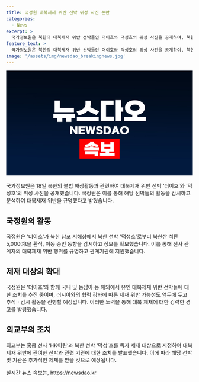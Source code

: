 ```yaml
---
title: 국정원 대북제재 위반 선박 위성 사진 논란
categories:
  - News
excerpt: >
  국가정보원은 북한의 대북제재 위반 선박들인 더이호와 덕성호의 위성 사진을 공개하여, 북한의 불법 해상활동을 폭로했다. 더이호가 북한 선박 덕성호로부터 북한산 석탄을 환적하고 이동 중인 것을 감시한 국정원은 불법 환적 장면이 담긴 위성 자료를 확보했으며, 대북제재 위반과 북한과의 연계를 규명하는 데 지원했다. 이에 대한 강력한 경고로, 국정원은 다른 대북제재 위반 선박들에 대한 조치를 추진하고 러북 협력 강화로 인한 제재 위반 가능성도 염두에 두고 추적ㆍ감시 활동을 강화할 것이라 밝혔다.
feature_text: >
  국가정보원은 북한의 대북제재 위반 선박들인 더이호와 덕성호의 위성 사진을 공개하여, 북한의 불법 해상활동을 폭로했다. 더이호가 북한 선박 덕성호로부터 북한산 석탄을 환적하고 이동 중인 것을 감시한 국정원은 불법 환적 장면이 담긴 위성 자료를 확보했으며, 대북제재 위반과 북한과의 연계를 규명하는 데 지원했다. 이에 대한 강력한 경고로, 국정원은 다른 대북제재 위반 선박들에 대한 조치를 추진하고 러북 협력 강화로 인한 제재 위반 가능성도 염두에 두고 추적ㆍ감시 활동을 강화할 것이라 밝혔다.
image: '/assets/img/newsdao_breakingnews.jpg'
---
```


<p><img src="/assets/img/newsdao_breakingnews.jpg" alt="bookingtag 속보" /></p>

<p data-ke-size="size16">국가정보원은 18일 북한의 불법 해상활동과 관련하여 대북제재 위반 선박 ‘더이호’와 ‘덕성호’의 위성 사진을 공개했습니다. 국정원은 이를 통해 해당 선박들의 활동을 감시하고 분석하여 대북제재 위반을 규명했다고 밝혔습니다.</p>

<h2 data-ke-size="size26">국정원의 활동</h2>

<p>국정원은 '더이호'가 북한 남포 서해상에서 북한 선박 '덕성호'로부터 북한산 석탄 5,000여t을 환적, 이동 중인 동향을 감시하고 정보를 확보했습니다. 이를 통해 선사 관계자의 대북제재 위반 행위를 규명하고 관계기관에 지원했습니다.</p>

<h2 data-ke-size="size26">제재 대상의 확대</h2>

<p>국정원은 '더이호'와 함께 국내 및 동남아 등 해외에서 유엔 대북제재 위반 선박들에 대한 조치를 추진 중이며, 러시아와의 협력 강화에 따른 제재 위반 가능성도 염두에 두고 추적ㆍ감시 활동을 진행할 예정입니다. 이러한 노력을 통해 대북 제재에 대한 강력한 경고를 발령했습니다.</p>

<h2 data-ke-size="size26">외교부의 조치</h2>

<p>외교부는 홍콩 선사 ‘HK이린’과 북한 선박 ‘덕성’호를 독자 제재 대상으로 지정하여 대북제재 위반에 관여한 선박과 관련 기관에 대한 조치를 발표했습니다. 이에 따라 해당 선박 및 기관은 추가적인 제재를 받을 것으로 예상됩니다.</p></p>
실시간 뉴스 속보는, <a href="https://newsdao.kr" rel="dofollow">https://newsdao.kr</a>


